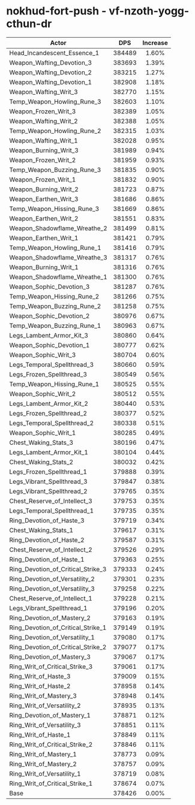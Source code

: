 # nokhud-fort-push - vf-nzoth-yogg-cthun-dr
| Actor | DPS | Increase |
|---|:---:|:---:|
|Head_Incandescent_Essence_1|384489|1.60%|
|Weapon_Wafting_Devotion_3|383693|1.39%|
|Weapon_Wafting_Devotion_2|383215|1.27%|
|Weapon_Wafting_Devotion_1|382908|1.18%|
|Weapon_Wafting_Writ_3|382770|1.15%|
|Temp_Weapon_Howling_Rune_3|382603|1.10%|
|Weapon_Frozen_Writ_3|382389|1.05%|
|Weapon_Wafting_Writ_2|382388|1.05%|
|Temp_Weapon_Howling_Rune_2|382315|1.03%|
|Weapon_Wafting_Writ_1|382028|0.95%|
|Weapon_Burning_Writ_3|381989|0.94%|
|Weapon_Frozen_Writ_2|381959|0.93%|
|Temp_Weapon_Buzzing_Rune_3|381835|0.90%|
|Weapon_Frozen_Writ_1|381832|0.90%|
|Weapon_Burning_Writ_2|381723|0.87%|
|Weapon_Earthen_Writ_3|381686|0.86%|
|Temp_Weapon_Hissing_Rune_3|381669|0.86%|
|Weapon_Earthen_Writ_2|381551|0.83%|
|Weapon_Shadowflame_Wreathe_2|381499|0.81%|
|Weapon_Earthen_Writ_1|381421|0.79%|
|Temp_Weapon_Howling_Rune_1|381416|0.79%|
|Weapon_Shadowflame_Wreathe_3|381317|0.76%|
|Weapon_Burning_Writ_1|381316|0.76%|
|Weapon_Shadowflame_Wreathe_1|381300|0.76%|
|Weapon_Sophic_Devotion_3|381287|0.76%|
|Temp_Weapon_Hissing_Rune_2|381266|0.75%|
|Temp_Weapon_Buzzing_Rune_2|381258|0.75%|
|Weapon_Sophic_Devotion_2|380976|0.67%|
|Temp_Weapon_Buzzing_Rune_1|380963|0.67%|
|Legs_Lambent_Armor_Kit_3|380860|0.64%|
|Weapon_Sophic_Devotion_1|380777|0.62%|
|Weapon_Sophic_Writ_3|380704|0.60%|
|Legs_Temporal_Spellthread_3|380660|0.59%|
|Legs_Frozen_Spellthread_3|380549|0.56%|
|Temp_Weapon_Hissing_Rune_1|380525|0.55%|
|Weapon_Sophic_Writ_2|380512|0.55%|
|Legs_Lambent_Armor_Kit_2|380440|0.53%|
|Legs_Frozen_Spellthread_2|380377|0.52%|
|Legs_Temporal_Spellthread_2|380338|0.51%|
|Weapon_Sophic_Writ_1|380285|0.49%|
|Chest_Waking_Stats_3|380196|0.47%|
|Legs_Lambent_Armor_Kit_1|380104|0.44%|
|Chest_Waking_Stats_2|380032|0.42%|
|Legs_Frozen_Spellthread_1|379888|0.39%|
|Legs_Vibrant_Spellthread_3|379847|0.38%|
|Legs_Vibrant_Spellthread_2|379765|0.35%|
|Chest_Reserve_of_Intellect_3|379753|0.35%|
|Legs_Temporal_Spellthread_1|379735|0.35%|
|Ring_Devotion_of_Haste_3|379719|0.34%|
|Chest_Waking_Stats_1|379617|0.31%|
|Ring_Devotion_of_Haste_2|379587|0.31%|
|Chest_Reserve_of_Intellect_2|379526|0.29%|
|Ring_Devotion_of_Haste_1|379363|0.25%|
|Ring_Devotion_of_Critical_Strike_3|379333|0.24%|
|Ring_Devotion_of_Versatility_2|379301|0.23%|
|Ring_Devotion_of_Versatility_3|379258|0.22%|
|Chest_Reserve_of_Intellect_1|379228|0.21%|
|Legs_Vibrant_Spellthread_1|379196|0.20%|
|Ring_Devotion_of_Mastery_2|379163|0.19%|
|Ring_Devotion_of_Critical_Strike_1|379149|0.19%|
|Ring_Devotion_of_Versatility_1|379080|0.17%|
|Ring_Devotion_of_Critical_Strike_2|379077|0.17%|
|Ring_Devotion_of_Mastery_3|379067|0.17%|
|Ring_Writ_of_Critical_Strike_3|379061|0.17%|
|Ring_Writ_of_Haste_3|379009|0.15%|
|Ring_Writ_of_Haste_2|378958|0.14%|
|Ring_Writ_of_Mastery_3|378948|0.14%|
|Ring_Writ_of_Versatility_2|378935|0.13%|
|Ring_Devotion_of_Mastery_1|378871|0.12%|
|Ring_Writ_of_Versatility_3|378851|0.11%|
|Ring_Writ_of_Haste_1|378849|0.11%|
|Ring_Writ_of_Critical_Strike_2|378846|0.11%|
|Ring_Writ_of_Mastery_1|378773|0.09%|
|Ring_Writ_of_Mastery_2|378757|0.09%|
|Ring_Writ_of_Versatility_1|378719|0.08%|
|Ring_Writ_of_Critical_Strike_1|378674|0.07%|
|Base|378426|0.00%|
